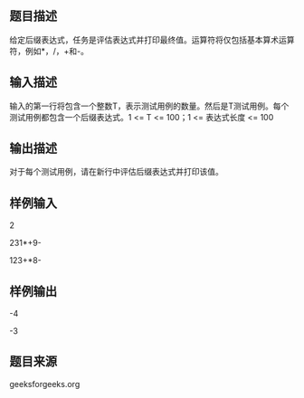 ## 题目描述
给定后缀表达式，任务是评估表达式并打印最终值。运算符将仅包括基本算术运算符，例如*，/，+和-。
## 输入描述
输入的第一行将包含一个整数T，表示测试用例的数量。然后是T测试用例。每个测试用例都包含一个后缀表达式。1 <= T <= 100；1 <= 表达式长度 <= 100
## 输出描述
对于每个测试用例，请在新行中评估后缀表达式并打印该值。
## 样例输入
2

231*+9-

123+*8-
## 样例输出
-4

-3
## 题目来源
geeksforgeeks.org